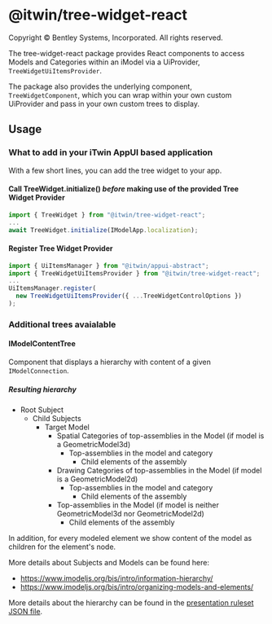 # @itwin/tree-widget-react

Copyright © Bentley Systems, Incorporated. All rights reserved.

The tree-widget-react package provides React components to access Models and Categories within an iModel via a UiProvider, `TreeWidgetUiItemsProvider`.

The package also provides the underlying component, `TreeWidgetComponent`, which you can wrap within your own custom UiProvider and pass in your own custom trees to display.

## Usage

### What to add in your iTwin AppUI based application

With a few short lines, you can add the tree widget to your app.

#### Call TreeWidget.initialize() **_before_** making use of the provided Tree Widget Provider

```ts
import { TreeWidget } from "@itwin/tree-widget-react";
...
await TreeWidget.initialize(IModelApp.localization);
```

#### Register Tree Widget Provider

```ts
import { UiItemsManager } from "@itwin/appui-abstract";
import { TreeWidgetUiItemsProvider } from "@itwin/tree-widget-react";
...
UiItemsManager.register(
  new TreeWidgetUiItemsProvider({ ...TreeWidgetControlOptions })
);
```

### Additional trees avaialable

#### IModelContentTree

Component that displays a hierarchy with content of a given `IModelConnection`.

##### Resulting hierarchy

- Root Subject
  - Child Subjects
    - Target Model
      - Spatial Categories of top-assemblies in the Model (if model is a GeometricModel3d)
        - Top-assemblies in the model and category
          - Child elements of the assembly
      - Drawing Categories of top-assemblies in the Model (if model is a GeometricModel2d)
        - Top-assemblies in the model and category
          - Child elements of the assembly
      - Top-assemblies in the Model (if model is neither GeometricModel3d nor GeometricModel2d)
        - Child elements of the assembly

In addition, for every modeled element we show content of the model as children for the element's node.

More details about Subjects and Models can be found here:

- <https://www.imodeljs.org/bis/intro/information-hierarchy/>
- <https://www.imodeljs.org/bis/intro/organizing-models-and-elements/>

More details about the hierarchy can be found in the [presentation ruleset JSON file](./src/components/rulesets/IModelContent.json).

